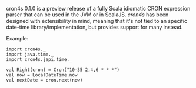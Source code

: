 cron4s 0.1.0 is a preview release of a fully Scala idiomatic CRON expression
parser that can be used in the JVM or in ScalaJS. *cron4s* has been designed
with extensibility in mind, meaning that it's not tied to an specific
date-time library/implementation, but provides support for many instead.

Example:

    import cron4s._
    import java.time._
    import cron4s.japi.time._
    
    val Right(cron) = Cron("10-35 2,4,6 * * *")
    val now = LocalDateTime.now
    val nextDate = cron.next(now)
